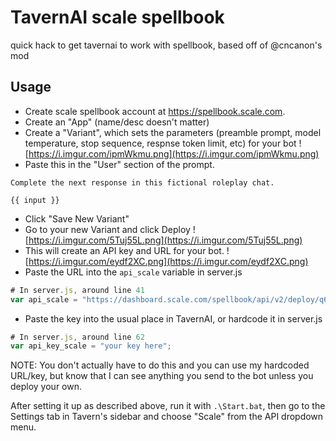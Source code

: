 # TavernAI scale spellbook
quick hack to get tavernai to work with spellbook, based off of @cncanon's mod


## Usage
- Create scale spellbook account at https://spellbook.scale.com.
- Create an "App" (name/desc doesn't matter)
- Create a "Variant", which sets the parameters (preamble prompt, model temperature, stop sequence, respnse token limit, etc) for your bot
![https://i.imgur.com/ipmWkmu.png](https://i.imgur.com/ipmWkmu.png)
- Paste this in the "User" section of the prompt.
```
Complete the next response in this fictional roleplay chat.

{{ input }}
```
- Click "Save New Variant"
- Go to your new Variant and click Deploy
![https://i.imgur.com/5Tuj55L.png](https://i.imgur.com/5Tuj55L.png)
- This will create an API key and URL for your bot.
![https://i.imgur.com/eydf2XC.png](https://i.imgur.com/eydf2XC.png)
- Paste the URL into the `api_scale` variable in server.js
```javascript
# In server.js, around line 41
var api_scale = "https://dashboard.scale.com/spellbook/api/v2/deploy/q64278n"; // put your deployment URL here
```
- Paste the key into the usual place in TavernAI, or hardcode it in server.js
```javascript
# In server.js, around line 62
var api_key_scale = "your key here";
```

NOTE: You don't actually have to do this and you can use my hardcoded URL/key, but know that I can see anything you send to the bot unless you deploy your own.

After setting it up as described above, run it with `.\Start.bat`, then go to the Settings tab in Tavern's sidebar and choose "Scale" from the API dropdown menu.
